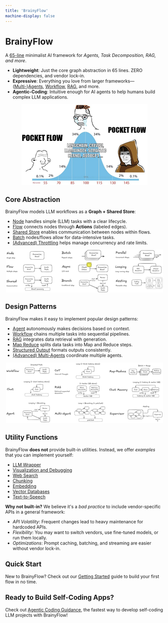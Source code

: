 ```yaml
---
title: 'BrainyFlow'
machine-display: false
---
```


# BrainyFlow

A [65-line](https://github.com/zvictor/BrainyFlow/blob/main/python/brainyflow.py) minimalist AI framework for _Agents, Task Decomposition, RAG, and more_.

- **Lightweight**: Just the core graph abstraction in 65 lines. ZERO dependencies, and vendor lock-in.
- **Expressive**: Everything you love from larger frameworks—([Multi-](./design_pattern/multi_agent.html))[Agents](./design_pattern/agent.html), [Workflow](./design_pattern/workflow.html), [RAG](./design_pattern/rag.html), and more.
- **Agentic-Coding**: Intuitive enough for AI agents to help humans build complex LLM applications.

<div align="center">
  <img src="https://github.com/the-pocket/.github/raw/main/assets/meme.jpg?raw=true" width="400"/>
</div>

## Core Abstraction

BrainyFlow models LLM workflows as a **Graph + Shared Store**:

- [Node](./core_abstraction/node.md) handles simple (LLM) tasks with a clear lifecycle.
- [Flow](./core_abstraction/flow.md) connects nodes through **Actions** (labeled edges).
- [Shared Store](./core_abstraction/communication.md) enables communication between nodes within flows.
- [Batch](./core_abstraction/batch.md) nodes/flows allow for data-intensive tasks.
- [(Advanced) Throttling](./core_abstraction/throttling.md) helps manage concurrency and rate limits.

<div align="center">
  <img src="https://github.com/the-pocket/.github/raw/main/assets/abstraction.png" width="500"/>
</div>

## Design Patterns

BrainyFlow makes it easy to implement popular design patterns:

- [Agent](./design_pattern/agent.md) autonomously makes decisions based on context.
- [Workflow](./design_pattern/workflow.md) chains multiple tasks into sequential pipelines.
- [RAG](./design_pattern/rag.md) integrates data retrieval with generation.
- [Map Reduce](./design_pattern/mapreduce.md) splits data tasks into Map and Reduce steps.
- [Structured Output](./design_pattern/structure.md) formats outputs consistently.
- [(Advanced) Multi-Agents](./design_pattern/multi_agent.md) coordinate multiple agents.

<div align="center">
  <img src="https://github.com/the-pocket/.github/raw/main/assets/design.png" width="500"/>
</div>

## Utility Functions

BrainyFlow **does not** provide built-in utilities. Instead, we offer _examples_ that you can implement yourself:

- [LLM Wrapper](./utility_function/llm.md)
- [Visualization and Debugging](./utility_function/viz.md)
- [Web Search](./utility_function/websearch.md)
- [Chunking](./utility_function/chunking.md)
- [Embedding](./utility_function/embedding.md)
- [Vector Databases](./utility_function/vector.md)
- [Text-to-Speech](./utility_function/text_to_speech.md)

**Why not built-in?** We believe it's a _bad practice_ to include vendor-specific APIs in a general framework:

- _API Volatility_: Frequent changes lead to heavy maintenance for hardcoded APIs.
- _Flexibility_: You may want to switch vendors, use fine-tuned models, or run them locally.
- _Optimizations_: Prompt caching, batching, and streaming are easier without vendor lock-in.

## Quick Start

New to BrainyFlow? Check out our [Getting Started](./getting_started.md) guide to build your first flow in no time.

## Ready to Build Self-Coding Apps?

Check out [Agentic Coding Guidance](./agentic_coding.md), the fastest way to develop self-coding LLM projects with BrainyFlow!
